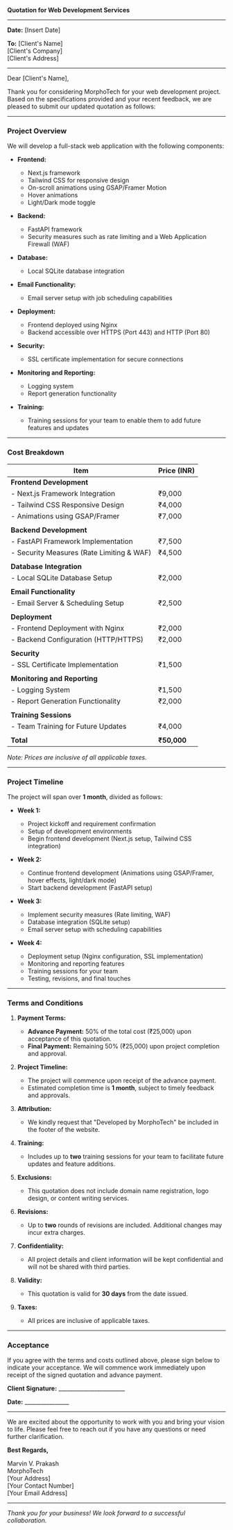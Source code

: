 **Quotation for Web Development Services**

---

**Date:** [Insert Date]

**To:**
[Client's Name]  
[Client's Company]  
[Client's Address]  

---

Dear [Client's Name],

Thank you for considering MorphoTech for your web development project. Based on the specifications provided and your recent feedback, we are pleased to submit our updated quotation as follows:

---

### **Project Overview**

We will develop a full-stack web application with the following components:

- **Frontend:**
  - Next.js framework
  - Tailwind CSS for responsive design
  - On-scroll animations using GSAP/Framer Motion
  - Hover animations
  - Light/Dark mode toggle

- **Backend:**
  - FastAPI framework
  - Security measures such as rate limiting and a Web Application Firewall (WAF)

- **Database:**
  - Local SQLite database integration

- **Email Functionality:**
  - Email server setup with job scheduling capabilities

- **Deployment:**
  - Frontend deployed using Nginx
  - Backend accessible over HTTPS (Port 443) and HTTP (Port 80)

- **Security:**
  - SSL certificate implementation for secure connections

- **Monitoring and Reporting:**
  - Logging system
  - Report generation functionality

- **Training:**
  - Training sessions for your team to enable them to add future features and updates

---

### **Cost Breakdown**

| **Item**                                    | **Price (INR)** |
|---------------------------------------------|-----------------|
| **Frontend Development**                    |                 |
| - Next.js Framework Integration             | ₹9,000          |
| - Tailwind CSS Responsive Design            | ₹4,000          |
| - Animations using GSAP/Framer              | ₹7,000          |
|                                             |                 |
| **Backend Development**                     |                 |
| - FastAPI Framework Implementation          | ₹7,500          |
| - Security Measures (Rate Limiting & WAF)   | ₹4,500          |
|                                             |                 |
| **Database Integration**                    |                 |
| - Local SQLite Database Setup               | ₹2,000          |
|                                             |                 |
| **Email Functionality**                     |                 |
| - Email Server & Scheduling Setup           | ₹2,500          |
|                                             |                 |
| **Deployment**                              |                 |
| - Frontend Deployment with Nginx            | ₹2,000          |
| - Backend Configuration (HTTP/HTTPS)        | ₹2,000          |
|                                             |                 |
| **Security**                                |                 |
| - SSL Certificate Implementation            | ₹1,500          |
|                                             |                 |
| **Monitoring and Reporting**                |                 |
| - Logging System                            | ₹1,500          |
| - Report Generation Functionality           | ₹2,000          |
|                                             |                 |
| **Training Sessions**                       |                 |
| - Team Training for Future Updates          | ₹4,000          |
|                                             |                 |
| **Total**                                   | **₹50,000**     |

*Note: Prices are inclusive of all applicable taxes.*

---

### **Project Timeline**

The project will span over **1 month**, divided as follows:

- **Week 1:**
  - Project kickoff and requirement confirmation
  - Setup of development environments
  - Begin frontend development (Next.js setup, Tailwind CSS integration)

- **Week 2:**
  - Continue frontend development (Animations using GSAP/Framer, hover effects, light/dark mode)
  - Start backend development (FastAPI setup)

- **Week 3:**
  - Implement security measures (Rate limiting, WAF)
  - Database integration (SQLite setup)
  - Email server setup with scheduling capabilities

- **Week 4:**
  - Deployment setup (Nginx configuration, SSL implementation)
  - Monitoring and reporting features
  - Training sessions for your team
  - Testing, revisions, and final touches

---

### **Terms and Conditions**

1. **Payment Terms:**
   - **Advance Payment:** 50% of the total cost (₹25,000) upon acceptance of this quotation.
   - **Final Payment:** Remaining 50% (₹25,000) upon project completion and approval.

2. **Project Timeline:**
   - The project will commence upon receipt of the advance payment.
   - Estimated completion time is **1 month**, subject to timely feedback and approvals.

3. **Attribution:**
   - We kindly request that "Developed by MorphoTech" be included in the footer of the website.

4. **Training:**
   - Includes up to **two** training sessions for your team to facilitate future updates and feature additions.

5. **Exclusions:**
   - This quotation does not include domain name registration, logo design, or content writing services.

6. **Revisions:**
   - Up to **two** rounds of revisions are included. Additional changes may incur extra charges.

7. **Confidentiality:**
   - All project details and client information will be kept confidential and will not be shared with third parties.

8. **Validity:**
   - This quotation is valid for **30 days** from the date issued.

9. **Taxes:**
   - All prices are inclusive of applicable taxes.

---

### **Acceptance**

If you agree with the terms and costs outlined above, please sign below to indicate your acceptance. We will commence work immediately upon receipt of the signed quotation and advance payment.

**Client Signature:** ________________________

**Date:** ________________

---

We are excited about the opportunity to work with you and bring your vision to life. Please feel free to reach out if you have any questions or need further clarification.

**Best Regards,**

Marvin V. Prakash  
MorphoTech  
[Your Address]  
[Your Contact Number]  
[Your Email Address]

---

*Thank you for your business! We look forward to a successful collaboration.*